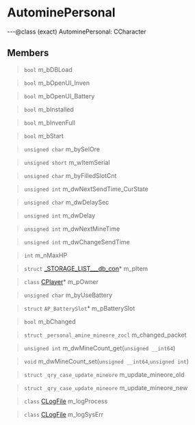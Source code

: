 # AutominePersonal

---@class (exact) AutominePersonal: CCharacter
 
## Members
 
> `bool` m_bDBLoad
 
> `bool` m_bOpenUI_Inven
 
> `bool` m_bOpenUI_Battery
 
> `bool` m_bInstalled
 
> `bool` m_bInvenFull
 
> `bool` m_bStart
 
> `unsigned char` m_bySelOre
 
> `unsigned short` m_wItemSerial
 
> `unsigned char` m_byFilledSlotCnt
 
> `unsigned int` m_dwNextSendTime_CurState
 
> `unsigned char` m_dwDelaySec
 
> `unsigned int` m_dwDelay
 
> `unsigned int` m_dwNextMineTime
 
> `unsigned int` m_dwChangeSendTime
 
> `int` m_nMaxHP
 
> `struct` [_STORAGE_LIST___db_con](lua/classes/_STORAGE_LIST___db_con.md)* m_pItem
 
> `class` [CPlayer](lua/classes/CPlayer.md)* m_pOwner
 
> `unsigned char` m_byUseBattery
 
> `struct` `AP_BatterySlot`* m_pBatterySlot
 
> `bool` m_bChanged
 
> `struct` `_personal_amine_mineore_zocl` m_changed_packet
 
> `unsigned int` m_dwMineCount_get(`unsigned __int64`)
 
> `void` m_dwMineCount_set(`unsigned __int64`,`unsigned int`)
 
> `struct` `_qry_case_update_mineore` m_update_mineore_old
 
> `struct` `_qry_case_update_mineore` m_update_mineore_new
 
> `class` [CLogFile](lua/classes/CLogFile.md) m_logProcess
 
> `class` [CLogFile](lua/classes/CLogFile.md) m_logSysErr
 
